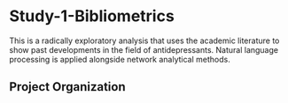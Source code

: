 Study-1-Bibliometrics
==============================

This is a radically exploratory analysis that uses the academic literature to show past developments in the field of antidepressants. Natural language processing is applied alongside network analytical methods.

Project Organization
------------
